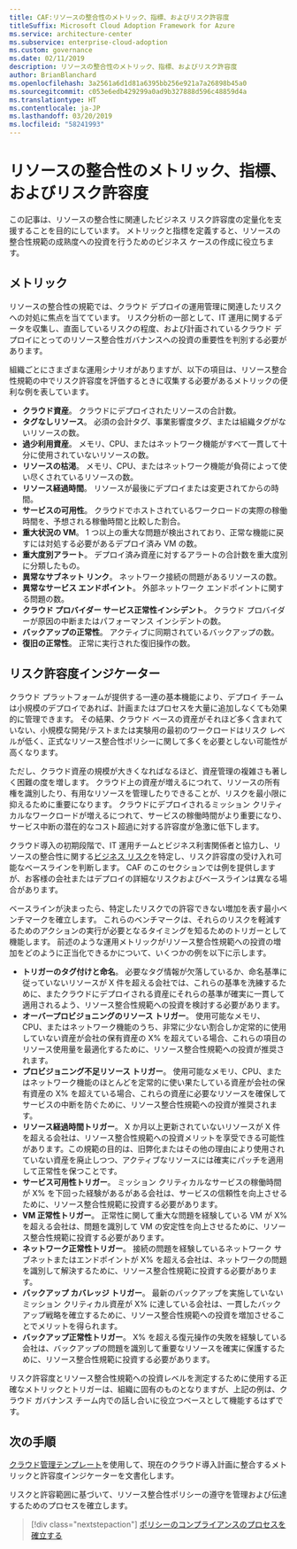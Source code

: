 ```yaml
---
title: CAF:リソースの整合性のメトリック、指標、およびリスク許容度
titleSuffix: Microsoft Cloud Adoption Framework for Azure
ms.service: architecture-center
ms.subservice: enterprise-cloud-adoption
ms.custom: governance
ms.date: 02/11/2019
description: リソースの整合性のメトリック、指標、およびリスク許容度
author: BrianBlanchard
ms.openlocfilehash: 3a2561a6d1d81a6395bb256e921a7a26898b45a0
ms.sourcegitcommit: c053e6edb429299a0ad9b327888d596c48859d4a
ms.translationtype: HT
ms.contentlocale: ja-JP
ms.lasthandoff: 03/20/2019
ms.locfileid: "58241993"
---
```

# <a name="resource-consistency-metrics-indicators-and-risk-tolerance"></a>リソースの整合性のメトリック、指標、およびリスク許容度

この記事は、リソースの整合性に関連したビジネス リスク許容度の定量化を支援することを目的にしています。 メトリックと指標を定義すると、リソースの整合性規範の成熟度への投資を行うためのビジネス ケースの作成に役立ちます。

## <a name="metrics"></a>メトリック

リソースの整合性の規範では、クラウド デプロイの運用管理に関連したリスクへの対処に焦点を当てています。 リスク分析の一部として、IT 運用に関するデータを収集し、直面しているリスクの程度、および計画されているクラウド デプロイにとってのリソース整合性ガバナンスへの投資の重要性を判別する必要があります。

組織ごとにさまざまな運用シナリオがありますが、以下の項目は、リソース整合性規範の中でリスク許容度を評価するときに収集する必要があるメトリックの便利な例を表しています。

- **クラウド資産**。 クラウドにデプロイされたリソースの合計数。
- **タグなしリソース**。 必須の会計タグ、事業影響度タグ、または組織タグがないリソースの数。
- **過少利用資産**。 メモリ、CPU、またはネットワーク機能がすべて一貫して十分に使用されていないリソースの数。
- **リソースの枯渇**。 メモリ、CPU、またはネットワーク機能が負荷によって使い尽くされているリソースの数。
- **リソース経過時間**。 リソースが最後にデプロイまたは変更されてからの時間。
- **サービスの可用性**。 クラウドでホストされているワークロードの実際の稼働時間を、予想される稼働時間と比較した割合。
- **重大状況の VM**。 1 つ以上の重大な問題が検出されており、正常な機能に戻すには対処する必要があるデプロイ済み VM の数。
- **重大度別アラート**。 デプロイ済み資産に対するアラートの合計数を重大度別に分類したもの。
- **異常なサブネット リンク**。 ネットワーク接続の問題があるリソースの数。
- **異常なサービス エンドポイント**。 外部ネットワーク エンドポイントに関する問題の数。
- **クラウド プロバイダー サービス正常性インシデント**。 クラウド プロバイダーが原因の中断またはパフォーマンス インシデントの数。
- **バックアップの正常性**。 アクティブに同期されているバックアップの数。
- **復旧の正常性**。 正常に実行された復旧操作の数。

## <a name="risk-tolerance-indicators"></a>リスク許容度インジケーター

クラウド プラットフォームが提供する一連の基本機能により、デプロイ チームは小規模のデプロイであれば、計画またはプロセスを大量に追加しなくても効果的に管理できます。 その結果、クラウド ベースの資産がそれほど多く含まれていない、小規模な開発/テストまたは実験用の最初のワークロードはリスク レベルが低く、正式なリソース整合性ポリシーに関して多くを必要としない可能性が高くなります。

ただし、クラウド資産の規模が大きくなればなるほど、資産管理の複雑さも著しく困難の度を増します。 クラウド上の資産が増えるにつれて、リソースの所有権を識別したり、有用なリソースを管理したりできることが、リスクを最小限に抑えるために重要になります。 クラウドにデプロイされるミッション クリティカルなワークロードが増えるにつれて、サービスの稼働時間がより重要になり、サービス中断の潜在的なコスト超過に対する許容度が急激に低下します。

クラウド導入の初期段階で、IT 運用チームとビジネス利害関係者と協力し、リソースの整合性に関する[ビジネス リスク](business-risks.md)を特定し、リスク許容度の受け入れ可能なベースラインを判断します。 CAF のこのセクションでは例を提供しますが、お客様の会社またはデプロイの詳細なリスクおよびベースラインは異なる場合があります。

ベースラインが決まったら、特定したリスクでの許容できない増加を表す最小ベンチマークを確立します。 これらのベンチマークは、それらのリスクを軽減するためのアクションの実行が必要となるタイミングを知るためのトリガーとして機能します。 前述のような運用メトリックがリソース整合性規範への投資の増加をどのように正当化できるかについて、いくつかの例を以下に示します。

- **トリガーのタグ付けと命名**。 必要なタグ情報が欠落しているか、命名基準に従っていないリソースが X 件を超える会社では、これらの基準を洗練するために、またクラウドにデプロイされる資産にそれらの基準が確実に一貫して適用されるよう、リソース整合性規範への投資を検討する必要があります。
- **オーバープロビジョニングのリソース トリガー**。 使用可能なメモリ、CPU、またはネットワーク機能のうち、非常に少ない割合しか定常的に使用していない資産が会社の保有資産の X% を超えている場合、これらの項目のリソース使用量を最適化するために、リソース整合性規範への投資が推奨されます。
- **プロビジョニング不足リソース トリガー**。 使用可能なメモリ、CPU、またはネットワーク機能のほとんどを定常的に使い果たしている資産が会社の保有資産の X% を超えている場合、これらの資産に必要なリソースを確保してサービスの中断を防ぐために、リソース整合性規範への投資が推奨されます。
- **リソース経過時間トリガー**。 X か月以上更新されていないリソースが X 件を超える会社は、リソース整合性規範への投資メリットを享受できる可能性があります。この規範の目的は、旧弊化またはその他の理由により使用されていない資産を廃止しつつ、アクティブなリソースには確実にパッチを適用して正常性を保つことです。  
- **サービス可用性トリガー**。 ミッション クリティカルなサービスの稼働時間が X% を下回った経験があるがある会社は、サービスの信頼性を向上させるために、リソース整合性規範に投資する必要があります。
- **VM 正常性トリガー**。 正常性に関して重大な問題を経験している VM が X% を超える会社は、問題を識別して VM の安定性を向上させるために、リソース整合性規範に投資する必要があります。
- **ネットワーク正常性トリガー**。 接続の問題を経験しているネットワーク サブネットまたはエンドポイントが X% を超える会社は、ネットワークの問題を識別して解決するために、リソース整合性規範に投資する必要があります。
- **バックアップ カバレッジ トリガー**。 最新のバックアップを実施していないミッション クリティカル資産が X% に達している会社は、一貫したバックアップ戦略を確立するために、リソース整合性規範への投資を増加させることでメリットを得られます。
- **バックアップ正常性トリガー**。 X% を超える復元操作の失敗を経験している会社は、バックアップの問題を識別して重要なリソースを確実に保護するために、リソース整合性規範に投資する必要があります。

リスク許容度とリソース整合性規範への投資レベルを測定するために使用する正確なメトリックとトリガーは、組織に固有のものとなりますが、上記の例は、クラウド ガバナンス チーム内での話し合いに役立つベースとして機能するはずです。  

## <a name="next-steps"></a>次の手順

[クラウド管理テンプレート](./template.md)を使用して、現在のクラウド導入計画に整合するメトリックと許容度インジケーターを文書化します。

リスクと許容範囲に基づいて、リソース整合性ポリシーの遵守を管理および伝達するためのプロセスを確立します。

> [!div class="nextstepaction"]
> [ポリシーのコンプライアンスのプロセスを確立する](compliance-processes.md)
